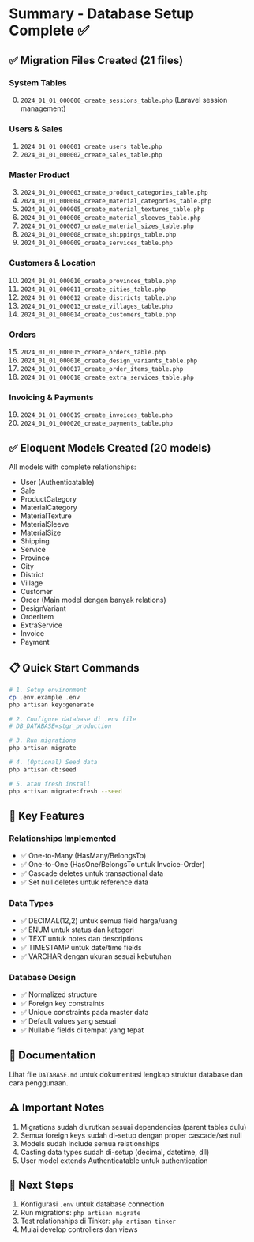 # Summary - Database Setup Complete ✅

## ✅ Migration Files Created (21 files)

### System Tables

0. `2024_01_01_000000_create_sessions_table.php` (Laravel session management)

### Users & Sales

1. `2024_01_01_000001_create_users_table.php`
2. `2024_01_01_000002_create_sales_table.php`

### Master Product

3. `2024_01_01_000003_create_product_categories_table.php`
4. `2024_01_01_000004_create_material_categories_table.php`
5. `2024_01_01_000005_create_material_textures_table.php`
6. `2024_01_01_000006_create_material_sleeves_table.php`
7. `2024_01_01_000007_create_material_sizes_table.php`
8. `2024_01_01_000008_create_shippings_table.php`
9. `2024_01_01_000009_create_services_table.php`

### Customers & Location

10. `2024_01_01_000010_create_provinces_table.php`
11. `2024_01_01_000011_create_cities_table.php`
12. `2024_01_01_000012_create_districts_table.php`
13. `2024_01_01_000013_create_villages_table.php`
14. `2024_01_01_000014_create_customers_table.php`

### Orders

15. `2024_01_01_000015_create_orders_table.php`
16. `2024_01_01_000016_create_design_variants_table.php`
17. `2024_01_01_000017_create_order_items_table.php`
18. `2024_01_01_000018_create_extra_services_table.php`

### Invoicing & Payments

19. `2024_01_01_000019_create_invoices_table.php`
20. `2024_01_01_000020_create_payments_table.php`

## ✅ Eloquent Models Created (20 models)

All models with complete relationships:

-   User (Authenticatable)
-   Sale
-   ProductCategory
-   MaterialCategory
-   MaterialTexture
-   MaterialSleeve
-   MaterialSize
-   Shipping
-   Service
-   Province
-   City
-   District
-   Village
-   Customer
-   Order (Main model dengan banyak relations)
-   DesignVariant
-   OrderItem
-   ExtraService
-   Invoice
-   Payment

## 📋 Quick Start Commands

```bash
# 1. Setup environment
cp .env.example .env
php artisan key:generate

# 2. Configure database di .env file
# DB_DATABASE=stgr_production

# 3. Run migrations
php artisan migrate

# 4. (Optional) Seed data
php artisan db:seed

# 5. atau fresh install
php artisan migrate:fresh --seed
```

## 🔑 Key Features

### Relationships Implemented

-   ✅ One-to-Many (HasMany/BelongsTo)
-   ✅ One-to-One (HasOne/BelongsTo untuk Invoice-Order)
-   ✅ Cascade deletes untuk transactional data
-   ✅ Set null deletes untuk reference data

### Data Types

-   ✅ DECIMAL(12,2) untuk semua field harga/uang
-   ✅ ENUM untuk status dan kategori
-   ✅ TEXT untuk notes dan descriptions
-   ✅ TIMESTAMP untuk date/time fields
-   ✅ VARCHAR dengan ukuran sesuai kebutuhan

### Database Design

-   ✅ Normalized structure
-   ✅ Foreign key constraints
-   ✅ Unique constraints pada master data
-   ✅ Default values yang sesuai
-   ✅ Nullable fields di tempat yang tepat

## 📖 Documentation

Lihat file `DATABASE.md` untuk dokumentasi lengkap struktur database dan cara penggunaan.

## ⚠️ Important Notes

1. Migrations sudah diurutkan sesuai dependencies (parent tables dulu)
2. Semua foreign keys sudah di-setup dengan proper cascade/set null
3. Models sudah include semua relationships
4. Casting data types sudah di-setup (decimal, datetime, dll)
5. User model extends Authenticatable untuk authentication

## 🎯 Next Steps

1. Konfigurasi `.env` untuk database connection
2. Run migrations: `php artisan migrate`
3. Test relationships di Tinker: `php artisan tinker`
4. Mulai develop controllers dan views
